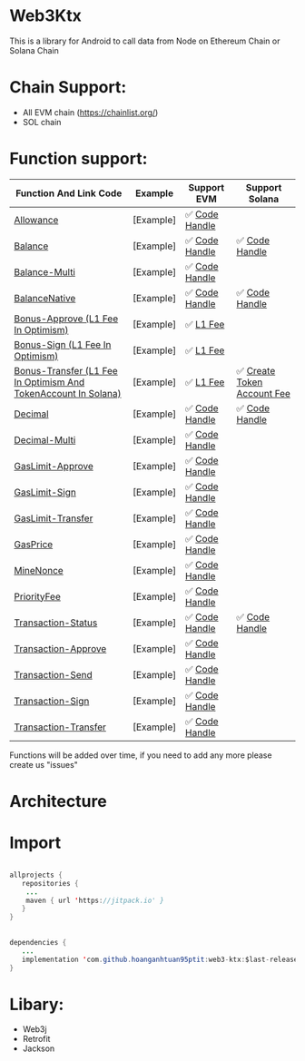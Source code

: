 # Web3Ktx
This is a library for Android to call data from Node on Ethereum Chain or Solana Chain

# Chain Support:
  * All EVM chain (https://chainlist.org/)
  * SOL chain

# Function support:

Function And Link Code | Example | Support EVM | Support Solana
--- | ---  | --- | --- 
[Allowance](https://github.com/hoanganhtuan95ptit/web3-ktx/blob/17086f6cf822a43994801fe353295588f2745955/web3/src/main/java/com/one/web3/Web3.kt#LL87C3-L87C3) | [Example] | ✅ [Code Handle](https://github.com/hoanganhtuan95ptit/web3-ktx/blob/main/web3/src/main/java/com/one/web3/task/allowance/TokenAllowanceEvmCallTask.kt) | 
[Balance](https://github.com/hoanganhtuan95ptit/web3-ktx/blob/17086f6cf822a43994801fe353295588f2745955/web3/src/main/java/com/one/web3/Web3.kt#L92) | [Example] | ✅ [Code Handle](https://github.com/hoanganhtuan95ptit/web3-ktx/blob/main/web3/src/main/java/com/one/web3/task/balance/BalanceEvmCallTask.kt)| ✅ [Code Handle](https://github.com/hoanganhtuan95ptit/web3-ktx/blob/main/web3/src/main/java/com/one/web3/task/balance/BalanceEvmCallTask.kt) 
[Balance-Multi](https://github.com/hoanganhtuan95ptit/web3-ktx/blob/17086f6cf822a43994801fe353295588f2745955/web3/src/main/java/com/one/web3/Web3.kt#L97) | [Example] | ✅ [Code Handle](https://github.com/hoanganhtuan95ptit/web3-ktx/blob/main/web3/src/main/java/com/one/web3/task/balancemulti/BalanceMultiEvmCallTask.kt)| 
[BalanceNative](https://github.com/hoanganhtuan95ptit/web3-ktx/blob/17086f6cf822a43994801fe353295588f2745955/web3/src/main/java/com/one/web3/Web3.kt#L102) | [Example] | ✅ [Code Handle](https://github.com/hoanganhtuan95ptit/web3-ktx/blob/main/web3/src/main/java/com/one/web3/task/balancenative/BalanceNativeEvmCallTask.kt)| ✅ [Code Handle](https://github.com/hoanganhtuan95ptit/web3-ktx/blob/main/web3/src/main/java/com/one/web3/task/balancenative/BalanceNativeSolCallTask.kt)
[Bonus-Approve (L1 Fee In Optimism)](https://github.com/hoanganhtuan95ptit/web3-ktx/blob/17086f6cf822a43994801fe353295588f2745955/web3/src/main/java/com/one/web3/Web3.kt#LL107C17-L107C29) | [Example] | ✅ [L1 Fee](https://github.com/hoanganhtuan95ptit/web3-ktx/blob/main/web3/src/main/java/com/one/web3/task/bonus/approve/L1FeeApproveEvmCallTask.kt)| 
[Bonus-Sign (L1 Fee In Optimism)](https://github.com/hoanganhtuan95ptit/web3-ktx/blob/17086f6cf822a43994801fe353295588f2745955/web3/src/main/java/com/one/web3/Web3.kt#LL112C17-L112C26) | [Example] | ✅ [L1 Fee](https://github.com/hoanganhtuan95ptit/web3-ktx/blob/main/web3/src/main/java/com/one/web3/task/bonus/sign/L1FeeSignEvmCallTask.kt)| 
[Bonus-Transfer (L1 Fee In Optimism And TokenAccount In Solana)](https://github.com/hoanganhtuan95ptit/web3-ktx/blob/17086f6cf822a43994801fe353295588f2745955/web3/src/main/java/com/one/web3/Web3.kt#LL117C17-L117C30) | [Example] | ✅ [L1 Fee](https://github.com/hoanganhtuan95ptit/web3-ktx/blob/main/web3/src/main/java/com/one/web3/task/bonus/transfer/L1FeeTransferEvmCallTask.kt)| ✅ [Create Token Account Fee](https://github.com/hoanganhtuan95ptit/web3-ktx/blob/main/web3/src/main/java/com/one/web3/task/bonus/transfer/MintBalanceForRentExemptionFeeTransferSolCallTask.kt)
[Decimal](https://github.com/hoanganhtuan95ptit/web3-ktx/blob/17086f6cf822a43994801fe353295588f2745955/web3/src/main/java/com/one/web3/Web3.kt#L122) | [Example] | ✅ [Code Handle](https://github.com/hoanganhtuan95ptit/web3-ktx/blob/main/web3/src/main/java/com/one/web3/task/decimal/DecimalEvmCallTask.kt)| ✅ [Code Handle](https://github.com/hoanganhtuan95ptit/web3-ktx/blob/main/web3/src/main/java/com/one/web3/task/decimal/DecimalSolCallTask.kt)
[Decimal-Multi](https://github.com/hoanganhtuan95ptit/web3-ktx/blob/17086f6cf822a43994801fe353295588f2745955/web3/src/main/java/com/one/web3/Web3.kt#L127) | [Example] | ✅ [Code Handle](https://github.com/hoanganhtuan95ptit/web3-ktx/blob/main/web3/src/main/java/com/one/web3/task/decimalmulti/DecimalMultiEvmCallTask.kt)| 
[GasLimit-Approve](https://github.com/hoanganhtuan95ptit/web3-ktx/blob/17086f6cf822a43994801fe353295588f2745955/web3/src/main/java/com/one/web3/Web3.kt#L132) | [Example] | ✅ [Code Handle](https://github.com/hoanganhtuan95ptit/web3-ktx/blob/main/web3/src/main/java/com/one/web3/task/gaslimit/approve/GasLimitApproveEvmCallTask.kt)| 
[GasLimit-Sign](https://github.com/hoanganhtuan95ptit/web3-ktx/blob/17086f6cf822a43994801fe353295588f2745955/web3/src/main/java/com/one/web3/Web3.kt#L137) | [Example] | ✅ [Code Handle](https://github.com/hoanganhtuan95ptit/web3-ktx/blob/main/web3/src/main/java/com/one/web3/task/gaslimit/sign/GasLimitSignEvmCallTask.kt)| 
[GasLimit-Transfer](https://github.com/hoanganhtuan95ptit/web3-ktx/blob/17086f6cf822a43994801fe353295588f2745955/web3/src/main/java/com/one/web3/Web3.kt#L142) | [Example] | ✅ [Code Handle](https://github.com/hoanganhtuan95ptit/web3-ktx/blob/main/web3/src/main/java/com/one/web3/task/gaslimit/transfer/GasLimitTransferEvmCallTask.kt)| 
[GasPrice](https://github.com/hoanganhtuan95ptit/web3-ktx/blob/17086f6cf822a43994801fe353295588f2745955/web3/src/main/java/com/one/web3/Web3.kt#L151) | [Example] | ✅ [Code Handle](https://github.com/hoanganhtuan95ptit/web3-ktx/blob/main/web3/src/main/java/com/one/web3/task/gasprice/GasPriceEvmCallTask.kt)| 
[MineNonce](https://github.com/hoanganhtuan95ptit/web3-ktx/blob/17086f6cf822a43994801fe353295588f2745955/web3/src/main/java/com/one/web3/Web3.kt#L156) | [Example] | ✅ [Code Handle](https://github.com/hoanganhtuan95ptit/web3-ktx/blob/main/web3/src/main/java/com/one/web3/task/minednonce/MinedNonceEvmCallTask.kt)| 
[PriorityFee](https://github.com/hoanganhtuan95ptit/web3-ktx/blob/843c98b4afdecee90d173d0ed327144f5928c852/web3/src/main/java/com/one/web3/Web3.kt#L227) | [Example] | ✅ [Code Handle](https://github.com/hoanganhtuan95ptit/web3-ktx/blob/main/web3/src/main/java/com/one/web3/task/priorityfee/PriorityFeeEvmCallTask.kt)| 
[Transaction-Status](https://github.com/hoanganhtuan95ptit/web3-ktx/blob/17086f6cf822a43994801fe353295588f2745955/web3/src/main/java/com/one/web3/Web3.kt#L188) | [Example] | ✅ [Code Handle](https://github.com/hoanganhtuan95ptit/web3-ktx/blob/main/web3/src/main/java/com/one/web3/task/status/TransactionStatusEvmCallTask.kt)| ✅ [Code Handle](https://github.com/hoanganhtuan95ptit/web3-ktx/blob/main/web3/src/main/java/com/one/web3/task/status/TransactionStatusSolCallTask.kt)
[Transaction-Approve](https://github.com/hoanganhtuan95ptit/web3-ktx/blob/17086f6cf822a43994801fe353295588f2745955/web3/src/main/java/com/one/web3/Web3.kt#L193) | [Example] | ✅ [Code Handle](https://github.com/hoanganhtuan95ptit/web3-ktx/blob/main/web3/src/main/java/com/one/web3/task/transaction/approve/TokenApproveEvmCallTask.kt)|  
[Transaction-Send](https://github.com/hoanganhtuan95ptit/web3-ktx/blob/843c98b4afdecee90d173d0ed327144f5928c852/web3/src/main/java/com/one/web3/Web3.kt#L267) | [Example] | ✅ [Code Handle](https://github.com/hoanganhtuan95ptit/web3-ktx/blob/main/web3/src/main/java/com/one/web3/task/transaction/send/SendTransactionEvmCallTask.kt)|  
[Transaction-Sign](https://github.com/hoanganhtuan95ptit/web3-ktx/blob/843c98b4afdecee90d173d0ed327144f5928c852/web3/src/main/java/com/one/web3/Web3.kt#L284) | [Example] | ✅ [Code Handle](https://github.com/hoanganhtuan95ptit/web3-ktx/blob/main/web3/src/main/java/com/one/web3/task/transaction/sign/SignTransactionEvmCallTask.kt)|  
[Transaction-Transfer](https://github.com/hoanganhtuan95ptit/web3-ktx/blob/17086f6cf822a43994801fe353295588f2745955/web3/src/main/java/com/one/web3/Web3.kt#LL233C17-L233C36) | [Example] | ✅ [Code Handle](https://github.com/hoanganhtuan95ptit/web3-ktx/blob/main/web3/src/main/java/com/one/web3/task/transaction/transfer/TransferEvmTask.kt)| 
    
    
Functions will be added over time, if you need to add any more please create us "issues"
  
# Architecture

# Import

```java

allprojects {
   repositories {
	...
	maven { url 'https://jitpack.io' }
   }
}
    
    
dependencies {
   ...
   implementation 'com.github.hoanganhtuan95ptit:web3-ktx:$last-release'
}
```

# Libary:

  * Web3j
  * Retrofit
  * Jackson
  
